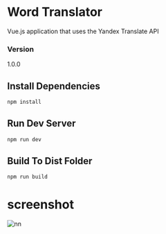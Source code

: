 # Word Translator

Vue.js application that uses the Yandex Translate API

### Version
1.0.0

## Install Dependencies
```bash
npm install 
```

## Run Dev Server
```bash
npm run dev
```

## Build To Dist Folder
```bash
npm run build
```

# screenshot

![nn](https://user-images.githubusercontent.com/12325386/28169676-b0acd50c-6815-11e7-8dba-3bf9d760545d.JPG)
